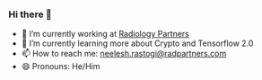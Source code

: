 ### Hi there 👋

- 🔭 I’m currently working at [Radiology Partners](www.radparterns.com)
- 🌱 I’m currently learning more about Crypto and Tensorflow 2.0
- 📫 How to reach me: neelesh.rastogi@radpartners.com
- 😄 Pronouns: He/Him
